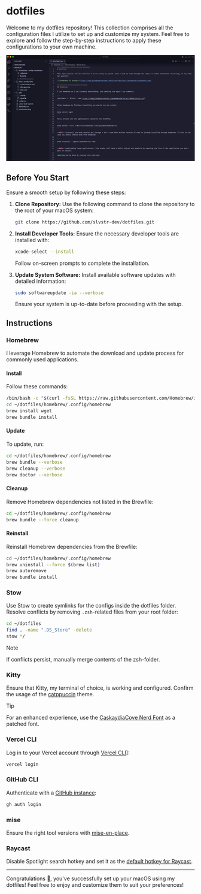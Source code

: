 # dotfiles

Welcome to my dotfiles repository! This collection comprises all the configuration files I utilize to set up and customize my system. Feel free to explore and follow the step-by-step instructions to apply these configurations to your own machine.

![Screenshot of project](https://raw.githubusercontent.com/slvstr-dev/dotfiles/master/screenshot.png)

## Before You Start

Ensure a smooth setup by following these steps:

1. **Clone Repository:**
   Use the following command to clone the repository to the root of your macOS system:

   ```bash
   git clone https://github.com/slvstr-dev/dotfiles.git
   ```

2. **Install Developer Tools:**
   Ensure the necessary developer tools are installed with:

   ```bash
   xcode-select --install
   ```

   Follow on-screen prompts to complete the installation.

3. **Update System Software:**
   Install available software updates with detailed information:

   ```bash
   sudo softwareupdate -ia --verbose
   ```

   Ensure your system is up-to-date before proceeding with the setup.

## Instructions

### Homebrew

I leverage Homebrew to automate the download and update process for commonly used applications.

#### Install

Follow these commands:

```bash
/bin/bash -c "$(curl -fsSL https://raw.githubusercontent.com/Homebrew/install/HEAD/install.sh)"
cd ~/dotfiles/homebrew/.config/homebrew
brew install wget
brew bundle install
```

#### Update

To update, run:

```bash
cd ~/dotfiles/homebrew/.config/homebrew
brew bundle --verbose
brew cleanup --verbose
brew doctor --verbose
```

#### Cleanup

Remove Homebrew dependencies not listed in the Brewfile:

```bash
cd ~/dotfiles/homebrew/.config/homebrew
brew bundle --force cleanup
```

#### Reinstall

Reinstall Homebrew dependencies from the Brewfile:

```bash
cd ~/dotfiles/homebrew/.config/homebrew
brew uninstall --force $(brew list)
brew autoremove
brew bundle install
```

### Stow

Use Stow to create symlinks for the configs inside the dotfiles folder. Resolve conflicts by removing `.zsh`-related files from your root folder:

```bash
cd ~/dotfiles
find . -name ".DS_Store" -delete
stow */
```

> [!NOTE]
> If conflicts persist, manually merge contents of the zsh-folder.

### Kitty

Ensure that Kitty, my terminal of choice, is working and configured. Confirm the usage of the [catppuccin](https://github.com/catppuccin/kitty) theme.

> [!TIP]
> For an enhanced experience, use the [CaskaydiaCove Nerd Font](https://www.nerdfonts.com/font-downloads) as a patched font.

### Vercel CLI

Log in to your Vercel account through [Vercel CLI](https://vercel.com/docs/cli)]:

```bash
vercel login
```

### GitHub CLI

Authenticate with a [GitHub instance](https://cli.github.com/manual/):

```bash
gh auth login
```

### mise

Ensure the right tool versions with [mise-en-place](https://github.com/jdx/mise).

### Raycast

Disable Spotlight search hotkey and set it as the [default hotkey for Raycast](https://manual.raycast.com/hotkey).

---

Congratulations 🎉, you've successfully set up your macOS using my dotfiles! Feel free to enjoy and customize them to suit your preferences!
